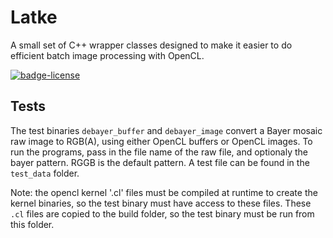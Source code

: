 # Latke

A small set of C++ wrapper classes designed to make it easier to do
efficient batch image processing with OpenCL.

[![badge-license]][link-license]

## Tests

The test binaries `debayer_buffer` and `debayer_image` convert a Bayer mosaic raw image to RGB(A),
using either OpenCL buffers or OpenCL images. To run the programs, pass in the file name
of the raw file, and optionaly the bayer pattern. RGGB is the default pattern.
A test file can be found in the `test_data` folder.

Note: the opencl kernel '.cl' files must be compiled at runtime to create the kernel binaries, so the test binary
must have access to these files. These `.cl` files are copied to the build folder, so the test binary
must be run from this folder.  


[badge-license]: https://img.shields.io/badge/License-LGPL%20v2-blue.svg "LGPL v2"
[link-license]: https://github.com/GrokImageCompression/latke/blob/master/COPYING "LGPLv2"
